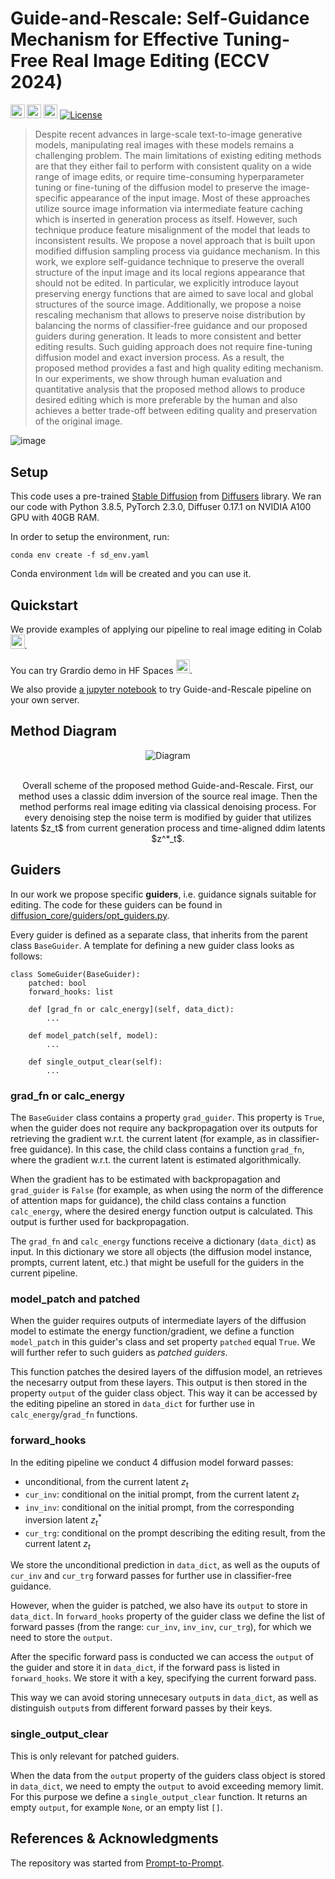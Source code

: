 # Guide-and-Rescale: Self-Guidance Mechanism for Effective Tuning-Free Real Image Editing (ECCV 2024)

<a href="https://arxiv.org/abs/2409.01322"><img src="https://img.shields.io/badge/arXiv-2409.01322-b31b1b.svg" height=22.5></a>
<a href="https://huggingface.co/spaces/AIRI-Institute/Guide-and-Rescale"><img src="https://huggingface.co/datasets/huggingface/badges/resolve/main/open-in-hf-spaces-md.svg" height=22.5></a>
<a href="https://colab.research.google.com/drive/1noKOOcDBBL_m5_UqU15jBBqiM8piLZ1O?usp=sharing"><img src="https://colab.research.google.com/assets/colab-badge.svg" height=22.5></a>
[![License](https://img.shields.io/github/license/AIRI-Institute/al_toolbox)](./LICENSE)

>Despite recent advances in large-scale text-to-image generative models, manipulating real images with these models remains a challenging problem. The main limitations of existing editing methods are that they either fail to perform with consistent quality on a wide range of image edits, or require time-consuming hyperparameter tuning or fine-tuning of the diffusion model to preserve the image-specific appearance of the input image. Most of these approaches utilize source image information via intermediate feature caching which is inserted in generation process as itself. However, such technique produce feature misalignment of the model that leads to inconsistent results. 
We propose a novel approach that is built upon modified diffusion sampling process via guidance mechanism. In this work, we explore self-guidance technique to preserve the overall structure of the input image and its local regions appearance that should not be edited. In particular, we explicitly introduce layout preserving energy functions that are aimed to save local and global structures of the source image. Additionally, we propose a noise rescaling mechanism that allows to preserve noise distribution by balancing the norms of classifier-free guidance and our proposed guiders during generation. It leads to more consistent and better editing results. Such guiding approach does not require fine-tuning diffusion model and exact inversion process. As a result, the proposed method provides a fast and high quality editing mechanism.
In our experiments, we show through human evaluation and quantitative analysis that the proposed method allows to produce desired editing which is more preferable by the human and also achieves a better trade-off between editing quality and preservation of the original image.
>

![image](docs/teaser_image.png)

## Setup

This code uses a pre-trained [Stable Diffusion](https://huggingface.co/docs/diffusers/v0.25.1/en/api/pipelines/stable_diffusion/text2img#diffusers.StableDiffusionPipeline) from [Diffusers](https://github.com/huggingface/diffusers#readme) library. We ran our code with Python 3.8.5, PyTorch 2.3.0, Diffuser 0.17.1 on NVIDIA A100 GPU with 40GB RAM.

In order to setup the environment, run:
```
conda env create -f sd_env.yaml
```
Conda environment `ldm` will be created and you can use it.


## Quickstart

We provide examples of applying our pipeline to real image editing in Colab <a href="https://colab.research.google.com/drive/1noKOOcDBBL_m5_UqU15jBBqiM8piLZ1O?usp=sharing"><img src="https://colab.research.google.com/assets/colab-badge.svg" height=22.5></a>. 

You can try Grardio demo in HF Spaces <a href="https://huggingface.co/spaces/AIRI-Institute/Guide-and-Rescale"><img src="https://huggingface.co/datasets/huggingface/badges/resolve/main/open-in-hf-spaces-md.svg" height=22.5></a>.

We also provide [a jupyter notebook](example_notebooks/guide_and_rescale.ipynb) to try Guide-and-Rescale pipeline on your own server.

## Method Diagram
<p align="center">
  <img src="docs/diagram.png" alt="Diagram"/>
  <br>
</p>
<p align="center">
  <br>
    Overall scheme of the proposed method Guide-and-Rescale. First, our method uses a classic ddim inversion of the source real image. Then the method performs real image editing via classical denoising process. For every denoising step the noise term is modified by guider that utilizes latents $z_t$ from current generation process and time-aligned ddim latents $z^*_t$.
</p>


## Guiders

In our work we propose specific **guiders**, i.e. guidance signals suitable for editing. The code for these guiders can be found in [diffusion_core/guiders/opt_guiders.py](diffusion_core/guiders/opt_guiders.py).

Every guider is defined as a separate class, that inherits from the parent class `BaseGuider`. A template for defining a new guider class looks as follows:

```
class SomeGuider(BaseGuider):
    patched: bool
    forward_hooks: list
    
    def [grad_fn or calc_energy](self, data_dict):
        ...

    def model_patch(self, model):
        ...
    
    def single_output_clear(self):
        ...
```

### grad_fn or calc_energy

The `BaseGuider` class contains a property `grad_guider`. This property is `True`, when the guider does not require any backpropagation over its outputs for retrieving the gradient w.r.t. the current latent (for example, as in classifier-free guidance). In this case, the child class contains a function `grad_fn`, where the gradient w.r.t. the current latent is estimated algorithmically.

When the gradient has to be estimated with backpropagation and `grad_guider` is `False` (for example, as when using the norm of the difference of attention maps for guidance), the child class contains a function `calc_energy`, where the desired energy function output is calculated. This output is further used for backpropagation.

The `grad_fn` and `calc_energy` functions receive a dictionary (`data_dict`) as input. In this dictionary we store all objects (the diffusion model instance, prompts, current latent, etc.) that might be usefull for the guiders in the current pipeline.

### model_patch and patched

When the guider requires outputs of intermediate layers of the diffusion model to estimate the energy function/gradient, we define a function `model_patch` in this guider's class and set property `patched` equal `True`. We will further refer to such guiders as *patched guiders*.

This function patches the desired layers of the diffusion model, an retrieves the necesarry output from these layers. This output is then stored in the property `output` of the guider class object. This way it can be accessed by the editing pipeline an stored in `data_dict` for further use in `calc_energy`/`grad_fn` functions.

### forward_hooks

In the editing pipeline we conduct 4 diffusion model forward passes:

- unconditional, from the current latent $z_t$
- `cur_inv`: conditional on the initial prompt, from the current latent $z_t$
- `inv_inv`: conditional on the initial prompt, from the corresponding inversion latent $z^*_t$
- `cur_trg`: conditional on the prompt describing the editing result, from the current latent $z_t$

We store the unconditional prediction in `data_dict`, as well as the ouputs of `cur_inv` and `cur_trg` forward passes for further use in classifier-free guidance.

However, when the guider is patched, we also have its `output` to store in `data_dict`. In `forward_hooks` property of the guider class we define the list of forward passes (from the range: `cur_inv`, `inv_inv`, `cur_trg`), for which we need to store the `output`. 

After the specific forward pass is conducted we can access the `output` of the guider and store it in `data_dict`, if the forward pass is listed in `forward_hooks`. We store it with a key, specifying the current forward pass.

This way we can avoid storing unnecesary `output`s in `data_dict`, as well as distinguish `output`s from different forward passes by their keys.


### single_output_clear

This is only relevant for patched guiders.

When the data from the `output` property of the guiders class object is stored in `data_dict`, we need to empty the `output` to avoid exceeding memory limit. For this purpose we define a `single_output_clear` function. It returns an empty `output`, for example `None`, or an empty list `[]`.

## References & Acknowledgments

The repository was started from [Prompt-to-Prompt](https://github.com/google/prompt-to-prompt/). 
